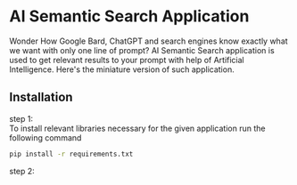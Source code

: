 # AI Semantic Search Application

Wonder How Google Bard, ChatGPT and search engines know exactly what we want with only one line of prompt? AI Semantic Search application is used to get relevant results to your prompt with help of Artificial Intelligence. Here's the miniature version of such application.

## Installation
step 1: <br>
To install relevant libraries necessary for the given application run the following command
```bash
pip install -r requirements.txt
```
step 2: <br>
